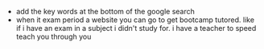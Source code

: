 - add the key words at the bottom of the google search
- when it exam period a website you can go to get bootcamp tutored. like if i have an exam in a subject i didn't study for. i have a teacher to speed teach you through you